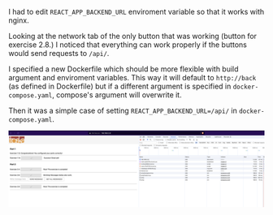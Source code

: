 I had to edit `REACT_APP_BACKEND_URL` enviroment variable so that it works with nginx. 

Looking at the network tab of the only button that was working (button for exercise 2.8.) I noticed that everything can work properly if the buttons would send requests to `/api/`. 

I specified a new Dockerfile which should be more flexible with build argument and enviroment variables. This way it will default to `http://back` (as defined in Dockerfile) but if a different argument is specified in `docker-compose.yaml`, compose's argument will overwrite it. 

Then it was a simple case of setting `REACT_APP_BACKEND_URL=/api/` in `docker-compose.yaml`.


![ex-2.09-1](ex-2.09-1.png)